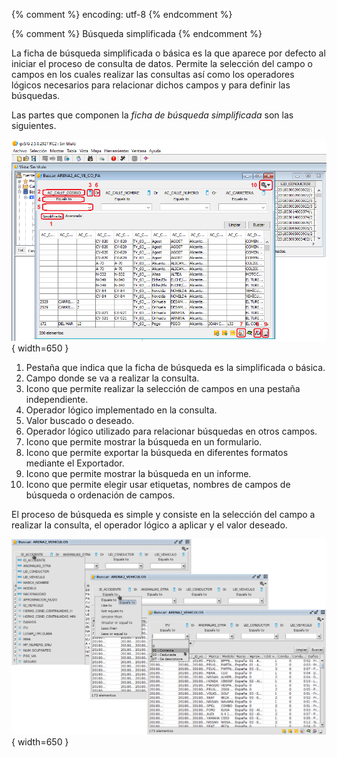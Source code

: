 {% comment %} encoding: utf-8 {% endcomment %}

{% comment %} Búsqueda simplificada {% endcomment %}

La ficha de búsqueda simplificada o básica es la que aparece 
por defecto al iniciar el proceso de consulta de datos. 
Permite la selección del campo o campos en los cuales realizar 
las consultas así como los operadores lógicos necesarios para 
relacionar dichos campos y para definir las búsquedas.

Las partes que componen la *ficha de búsqueda simplificada* son 
las siguientes.

![Búsqueda simplificada](simplificada_files/simplificada_detalles.png){ width=650 }


1. Pestaña que indica que la ficha de búsqueda es la 
   simplificada o básica.
2. Campo donde se va a realizar la consulta.
3. Icono que permite realizar la selección de campos en una 
   pestaña independiente.
4. Operador lógico implementado en la consulta.
5. Valor buscado o deseado.
6. Operador lógico utilizado para relacionar búsquedas en otros campos.
7. Icono que permite mostrar la búsqueda en un formulario.
8. Icono que permite exportar la búsqueda en diferentes 
   formatos mediante el Exportador.
9. Icono que permite mostrar la búsqueda en un informe.
10. Icono que permite elegir usar etiquetas, nombres de campos de 
    búsqueda o ordenación de campos.

El proceso de búsqueda es simple y consiste en la selección del campo 
a realizar la consulta, el operador lógico a aplicar y el valor deseado.

![Proceso de busqueda](simplificada_files/simplificada_flujo.png){ width=650 }

